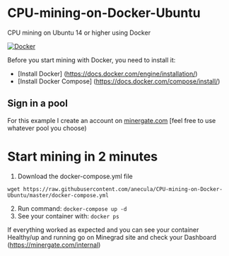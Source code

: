 # CPU-mining-on-Docker-Ubuntu
CPU mining on Ubuntu 14 or higher  using Docker


[![Docker]( https://img.shields.io/travis/rust-lang/rust.svg?organization=anecula&repository=CPU-mining-on-Docker-Ubuntu)](https://hub.docker.com/r/anecula/CPU-mining-on-Docker-Ubuntu/builds)

Before you start mining with Docker, you need to install it:
- [Install Docker] (https://docs.docker.com/engine/installation/)
- [Install Docker Compose] (https://docs.docker.com/compose/install/)

## Sign in a pool

 For this example I create an account on [minergate.com](https://minergate.com/) [feel free to use whatever pool you choose)
 
# Start mining in 2 minutes

1. Download the docker-compose.yml file  

`wget https://raw.githubusercontent.com/anecula/CPU-mining-on-Docker-Ubuntu/master/docker-compose.yml`

2. Run command: `docker-compose up -d`
3. See your container with: `docker ps`

If everything worked as expected and you can see your container Healthy/up and running go on Minegrad site and check your Dashboard (https://minergate.com/internal)


